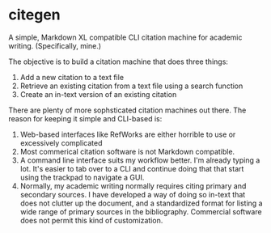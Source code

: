 # citegen
A simple, Markdown XL compatible CLI citation machine for academic writing. (Specifically, mine.)

The objective is to build a citation machine that does three things: <br />
1. Add a new citation to a text file <br />
2. Retrieve an existing citation from a text file using a search function <br />
3. Create an in-text version of an existing citation <br />

There are plenty of more sophsticated citation machines out there. The reason for keeping it simple and CLI-based is: <br />
1. Web-based interfaces like RefWorks are either horrible to use or excessively complicated <br />
2. Most commerical citation software is not Markdown compatible. <br />
3. A command line interface suits my workflow better. I'm already typing a lot. It's easier to tab over to a CLI and continue doing that that start using the trackpad to navigate a GUI. <br />
4. Normally, my academic writing normally requires citing primary and secondary sources. I have developed a way of doing so in-text that does not clutter up the document, and a standardized format for listing a wide range of primary sources in the bibliography. Commercial software does not permit this kind of customization.
